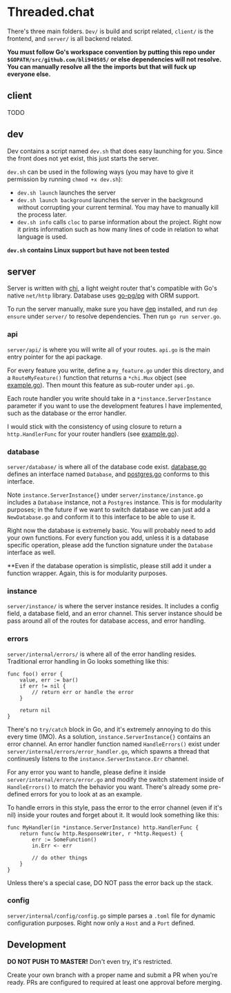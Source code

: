 # Threaded.chat #

There's three main folders. `Dev/` is build and script related, `client/` is the frontend, and `server/` is all backend related.

**You must follow Go's workspace convention by putting this repo under `$GOPATH/src/github.com/bli940505/` or else dependencies will not resolve. You can manually resolve all the the imports but that will fuck up everyone else.**

## client ##

TODO

## dev ##

Dev contains a script named `dev.sh` that does easy launching for you. Since the front does not yet exist, this just starts the server. 

`dev.sh` can be used in the following ways (you may have to give it permission by running `chmod +x dev.sh`):

* `dev.sh launch` launches the server
* `dev.sh launch background` launches the server in the background without corrupting your current terminal. You may have to manually kill the process later.
* `dev.sh info` calls  `cloc` to parse information about the project. Right now it prints information such as how many lines of code in relation to what language is used.

**`dev.sh` contains Linux support but have not been tested**

## server ##

Server is written with [chi](https://github.com/go-chi/chi), a light weight router that's compatible with Go's native `net/http` library. Database uses [go-pg/pg](https://github.com/go-pg/pg) with ORM support.

To run the server manually, make sure you have [dep](https://github.com/golang/dep) installed, and run `dep ensure` under `server/` to resolve dependencies. Then run `go run server.go`.

### api ###

`server/api/` is where you will write all of your routes. `api.go` is the main entry pointer for the api package.

For every feature you write, define a `my_feature.go` under this directory, and a `RouteMyFeature()` function that returns a `*chi.Mux` object (see [example.go](server/api/example.go)). Then mount this feature as sub-router under `api.go`.

Each route handler you write should take in a `*instance.ServerInstance` parameter if you want to use the development features I have implemented, such as the database or the error handler. 

I would stick with the consistency of using closure to return a `http.HandlerFunc` for your router handlers (see [example.go](server/api/example.go)).

### database ###

`server/database/` is where all of the database code exist. [database.go](server/database/database.go) defines an interface named `Database`, and [postgres.go](server/database/postgres.go) conforms to this interface.

Note `instance.ServerInstance{}` under `server/instance/instance.go` includes a `Database` instance, not a `Postgres` instance. This is for modularity purposes; in the future if we want to switch database we can just add a `NewDatabase.go` and conform it to this interface to be able to use it.

Right now the database is extremely basic. You will probably need to add your own functions. For every function you add, unless it is a database specific operation, please add the function signature under the `Database` interface as well.

**Even if the database operation is simplistic, please still add it under a function wrapper. Again, this is for modularity purposes.

### instance ###

`server/instance/` is where the server instance resides. It includes a config field, a database field, and an error channel. This server instance should be pass around all of the routes for database access, and error handling.

### errors ###

`server/internal/errors/` is where all of the error handling resides. Traditional error handling in Go looks something like this:

```
func foo() error {
    value, err := bar()
    if err != nil {
        // return err or handle the error
    }

    return nil
}
```

There's no `try/catch` block in Go, and it's extremely annoying to do this every time (IMO). As a solution, `instance.ServerInstance{}` contains an error channel. An error handler function named `HandleErrors()` exist under `server/internal/errors/error_handler.go`, which spawns a thread that continuesly listens to the `instance.ServerInstance.Err` channel.

For any error you want to handle, please define it inside `server/internal/errors/error.go` and modify the switch statement inside of `HandleErrors()` to match the behavior you want. There's already some pre-defined errors for you to look at as an example.

To handle errors in this style, pass the error to the error channel (even if it's nil) inside your routes and forget about it. It would look something like this:

```
func MyHandler(in *instance.ServerInstance) http.HandlerFunc {
    return func(w http.ResponseWriter, r *http.Request) {
        err := SomeFunction()
        in.Err <- err

        // do other things
	}
}
```

Unless there's a special case, DO NOT pass the error back up the stack.

### config ###

`server/internal/config/config.go` simple parses a `.toml` file for dynamic configuration purposes. Right now only a `Host` and a `Port` defined.

## Development ##

**DO NOT PUSH TO MASTER!** Don't even try, it's restricted.

Create your own branch with a proper name and submit a PR when you're ready. PRs are configured to required at least one approval before merging.
